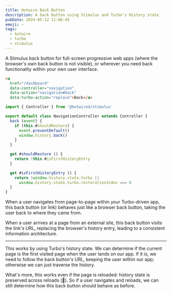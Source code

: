 ```yaml
---
title: Hotwire Back Button
description: A back button using Stimulus and Turbo's History state
pubDate: 2024-05-12 11:08:45
emoji: ⚡️
tags:
  - hotwire
  - turbo
  - stimulus
---
```


A Stimulus back button for full-screen progressive web apps (where the browser's own back button is not visible), or wherever you need back functionality within your own user interface.

```html
<a
  href="/dashboard"
  data-controller="navigation"
  data-action="navigation#back"
  data-turbo-action="replace">Back</a>
```

```js
import { Controller } from '@hotwired/stimulus'

export default class NavigationController extends Controller {
  back (event) {
    if (this.#shouldRestore) {
      event.preventDefault()
      window.history.back()
    }
  }

  get #shouldRestore () {
    return !this.#isFirstHistoryEntry
  }

  get #isFirstHistoryEntry () {
    return !window.history.state.turbo ||
      window.history.state.turbo.restorationIndex === 0
  }
}
```

When a user navigates from page-to-page within your Turbo-driven app, this back button (or link) behaves just like a browser back button, taking the user back to where they came from.

When a user arrives at a page from an external site, this back button visits the link's URL, replacing the browser's history entry, leading to a consistent information architecture.

---

This works by using Turbo's history state. We can determine if the current page is the first visited page when the user lands on our app. If it is, we need to follow the back button's URL, keeping the user within our app; otherwise we can just traverse the history.

What's more, this works even if the page is reloaded: history state is preserved across reloads (🤯). So if a user navigates and reloads, we can still determine how this back button should behave as before.
